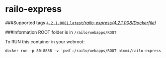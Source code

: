 railo-express
==================

###Supported tags
[```4.2.1.0081```,```latest```_(railo-express/4.2.1.008/Dockerfile)_](https://github.com/atomi/public-dockerfiles/blob/master/railo-express/4.2.1.008/Dockerfile)


###Information
ROOT folder is in ```/railo/webapps/ROOT```

To RUN this container in your webroot:

```docker run -p 80:8888 -v `pwd`:/railo/webapps/ROOT atomi/railo-express```
